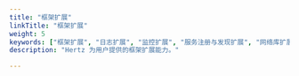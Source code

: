 ```yaml
---
title: "框架扩展"
linkTitle: "框架扩展"
weight: 5
keywords: ["框架扩展", "日志扩展", "监控扩展", "服务注册与发现扩展", "网络库扩展", "协议扩展", "Response 的 Writer 扩展"]
description: "Hertz 为用户提供的框架扩展能力。"

---
```

